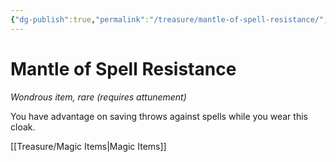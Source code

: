 ```yaml
---
{"dg-publish":true,"permalink":"/treasure/mantle-of-spell-resistance/","dgHomeLink":false,"dgPassFrontmatter":true}
---
```



# Mantle of Spell Resistance

*Wondrous item, rare (requires attunement)*

You have advantage on saving throws against spells while you wear this cloak.


[[Treasure/Magic Items|Magic Items]]